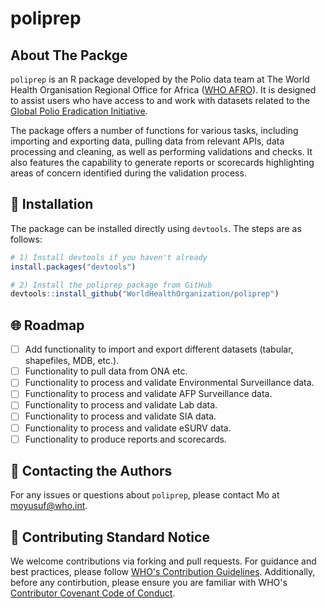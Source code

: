 # poliprep

## About The Packge

`poliprep` is an R package developed by the Polio data team at The World Health Organisation Regional Office for Africa ([WHO AFRO](https://www.afro.who.int/)). It is designed to assist users who have access to and work with datasets related to the [Global Polio Eradication Initiative](https://polioeradication.org/).

The package offers a number of functions for various tasks, including importing and exporting data, pulling data from relevant APIs, data processing and cleaning, as well as performing validations and checks. It also features the capability to generate reports or scorecards highlighting areas of concern identified during the validation process.

## :wrench: Installation

The package can be installed directly using `devtools`. The steps are as follows:

```r
# 1) Install devtools if you haven't already
install.packages("devtools")

# 2) Install the poliprep package from GitHub
devtools::install_github("WorldHealthOrganization/poliprep")
```

## :globe_with_meridians: Roadmap

-   [ ] Add functionality to import and export different datasets (tabular, shapefiles, MDB, etc.).
-   [ ] Functionality to pull data from ONA etc.
-   [ ] Functionality to process and validate Environmental Surveillance data.
-   [ ] Functionality to process and validate AFP Surveillance data.
-   [ ] Functionality to process and validate Lab data.
-   [ ] Functionality to process and validate SIA data.
-   [ ] Functionality to process and validate eSURV data.
-   [ ] Functionality to produce reports and scorecards.

## :incoming_envelope: Contacting the Authors

For any issues or questions about `poliprep`, please contact Mo at [moyusuf\@who.int](mailto:moyusuf@who.int).

## :handshake: Contributing Standard Notice

We welcome contributions via forking and pull requests. For guidance and best practices, please follow [WHO's Contribution Guidelines](https://github.com/WorldHealthOrganization/open-source-communication-channel/blob/main/CONTRIBUTING.md). Additionally, before any contirbution, please ensure you are familiar with WHO's [Contributor Covenant Code of Conduct](https://github.com/WorldHealthOrganization/open-source-communication-channel/tree/main?tab=coc-ov-file).
